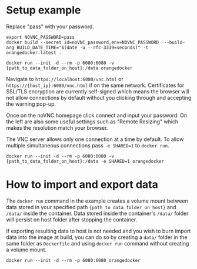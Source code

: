 # Setup example
Replace "pass" with your password.
```
export NOVNC_PASSWORD=pass
docker build --secret id=noVNC_password,env=NOVNC_PASSWORD  --build-arg BUILD_DATE_TIME="$(date -u --rfc-3339=seconds)" -t orangedocker:latest . 
```

```
docker run --init -d --rm -p 6080:6080 -v {path_to_data_folder_on_host}:/data orangedocker
```

Navigate to `https://localhost:6080/vnc.html` or `https://{host_ip}:6080/vnc.html` if on the same network. Certificates for SSL/TLS encryption are currently self-signed which means the browser will not allow connections by default without you clicking through and accepting the warning pop-up.

Once on the noVNC homepage click connect and input your password. On the left are also some useful settings such as "Remote Resizing" which makes the resolution match your browser.

The VNC server allows only one connection at a time by default. To allow multiple simultaneous connections pass `-e SHARED=1` to `docker run`.
```
docker run --init -d --rm -p 6080:6080 -v {path_to_data_folder_on_host}:/data -e SHARED=1 orangedocker
``` 

# How to import and export data
The `docker run` command in the example creates a volume mount between data stored in your specified path `{path_to_data_folder_on_host}` and `/data/` inside the container. Data stored inside the container's `/data/` folder will persist on host folder after stopping the container.

If exporting resulting data to host is not needed and you wish to burn import data into the image at build, you can do so by creating a `data/` folder in the same folder as `Dockerfile` and using `docker run` command without creating a volume mount.
```
docker run --init -d --rm -p 6080:6080 orangedocker
```
